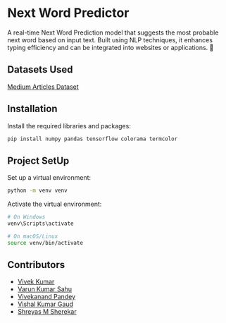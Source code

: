 # Next Word Predictor
A real-time Next Word Prediction model that suggests the most probable next word based on input text. Built using NLP techniques, it enhances typing efficiency and can be integrated into websites or applications. 🚀

## Datasets Used
[Medium Articles Dataset](https://www.kaggle.com/datasets/dorianlazar/medium-articles-dataset?select=medium_data.csv)

## Installation

Install the required libraries and packages:
```bash
pip install numpy pandas tensorflow colorama termcolor
```

## Project SetUp

Set up a virtual environment:
```bash
python -m venv venv
```

Activate the virtual environment:
```bash
# On Windows
venv\Scripts\activate

# On macOS/Linux
source venv/bin/activate
```

## Contributors

- [Vivek Kumar](https://www.github.com/thefearlesscoder)
- [Varun Kumar Sahu](https://www.github.com/varun-07)
- [Vivekanand Pandey](https://www.github.com/vivekanandpandey27)
- [Vishal Kumar Gaud](https://www.github.com/vishalkumar-09)
- [Shreyas M Sherekar](https://www.github.com/Shreyas-Sherekar)
